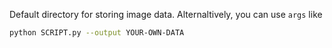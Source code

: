 Default directory for storing image data. Alternaltively, you can use `args` like

```bash
python SCRIPT.py --output YOUR-OWN-DATA
```

